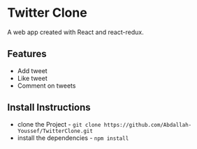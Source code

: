 # Twitter Clone
A web app created with React and react-redux.

## Features
* Add tweet
* Like tweet
* Comment on tweets


## Install Instructions

* clone the Project - `git clone https://github.com/Abdallah-Youssef/TwitterClone.git`
* install the dependencies - `npm install`

